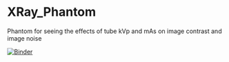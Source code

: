 # XRay_Phantom
Phantom for seeing the effects of tube kVp and mAs on image contrast and image noise


[![Binder](https://mybinder.org/badge_logo.svg)](https://mybinder.org/v2/gh/Fintan-McEvoy/XRay_Phantom/main?labpath=XRayPhantom-V6.ipynb)

